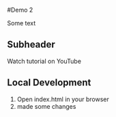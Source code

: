 #Demo 2

Some text

## Subheader

Watch tutorial on YouTube

## Local Development

1. Open index.html in your browser
2. made some changes